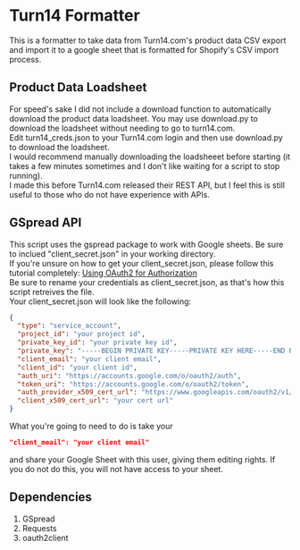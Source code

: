 # Turn14 Formatter
This is a formatter to take data from Turn14.com's product data CSV export and import it to a google sheet that is formatted for Shopify's CSV import process.
## Product Data Loadsheet
For speed's sake I did not include a download function to automatically download the product data loadsheet. You may use download.py to download the loadsheet without needing to go to turn14.com.  
Edit turn14_creds.json to your Turn14.com login and then use download.py to download the loadsheet.  
I would recommend manually downloading the loadsheeet before starting (it takes a few minutes sometimes and I don't like waiting for a script to stop running).  
I made this before Turn14.com released their REST API, but I feel this is still useful to those who do not have experience with APIs.  
## GSpread API
This script uses the gspread package to work with Google sheets. Be sure to inclued "client_secret.json" in your working directory.  
If you're unsure on how to get your client_secret.json, please follow this tutorial completely: [Using OAuth2 for Authorization](http://gspread.readthedocs.io/en/latest/oauth2.html)  
Be sure to rename your credentials as client_secret.json, as that's how this script retreives the file.  
Your client_secret.json will look like the following:
```json
{
  "type": "service_account",
  "project_id": "your project id",
  "private_key_id": "your private key id",
  "private_key": "-----BEGIN PRIVATE KEY-----PRIVATE KEY HERE-----END PRIVATE KEY-----\n",
  "client_email": "your client email",
  "client_id": "your client id",
  "auth_uri": "https://accounts.google.com/o/oauth2/auth",
  "token_uri": "https://accounts.google.com/o/oauth2/token",
  "auth_provider_x509_cert_url": "https://www.googleapis.com/oauth2/v1/certs",
  "client_x509_cert_url": "your cert url"
}
```
What you're going to need to do is take your 
```json 
"client_meail": "your client email"
```
and share your Google Sheet with this user, giving them editing rights. If you do not do this, you will not have access to your sheet.
## Dependencies
1. GSpread
1. Requests
1. oauth2client
